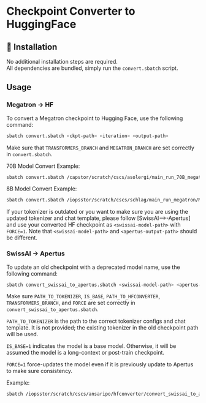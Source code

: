 # Checkpoint Converter to HuggingFace

## 🚀 Installation

No additional installation steps are required.  
All dependencies are bundled, simply run the `convert.sbatch` script.

## Usage

### Megatron -> HF

To convert a Megatron checkpoint to Hugging Face, use the following command:

```bash
sbatch convert.sbatch <ckpt-path> <iteration> <output-path>
```

Make sure that `TRANSFORMERS_BRANCH` and `MEGATRON_BRANCH` are set correctly in `convert.sbatch`.

70B Model Convert Example:

```bash
sbatch convert.sbatch /capstor/scratch/cscs/asolergi/main_run_70B_megatron/Megatron-LM/logs/Meg-Runs/main-runs-v1/apertus3-70b-512-nodes-1e-5lr/checkpoints-512-noOverlap/ 830000 /capstor/store/cscs/swissai/infra01/hf-checkpoints/Apertus70B-it830000
```

8B Model Convert Example:

```bash
sbatch convert.sbatch /iopsstor/scratch/cscs/schlag/main_run_megatron/Megatron-LM/logs/Meg-Runs/main-runs-v1/apertus3-8b-128-nodes/checkpoints/ 1678000 /capstor/store/cscs/swissai/infra01/hf-checkpoints/Apertus8B-it1678000
```

If your tokenizer is outdated or you want to make sure you are using the updated tokenizer and chat template, please follow [SwissAI-->-Apertus] and use your converted HF checkpoint as `<swissai-model-path>` with `FORCE=1`. Note that `<swissai-model-path>` and `<apertus-output-path>` should be different.

### SwissAI -> Apertus

To update an old checkpoint with a deprecated model name, use the following command:

```bash
sbatch convert_swissai_to_apertus.sbatch <swissai-model-path> <apertus-output-path>
```

Make sure `PATH_TO_TOKENIZER`, `IS_BASE`, `PATH_TO_HFCONVERTER`, `TRANSFORMERS_BRANCH`, and `FORCE` are set correctly in `convert_swissai_to_apertus.sbatch`.

`PATH_TO_TOKENIZER` is the path to the correct tokenizer configs and chat template. It is not provided; the existing tokenizer in the old checkpoint path will be used.

`IS_BASE=1` indicates the model is a base model. Otherwise, it will be assumed the model is a long-context or post-train checkpoint.

`FORCE=1` force-updates the model even if it is previously update to Apertus to make sure consistency.

Example: 

```bash
sbatch /iopsstor/scratch/cscs/ansaripo/hfconverter/convert_swissai_to_apertus.sbatch /capstor/store/cscs/swissai/infra01/pretrain-checkpoints/apertus/Apertus8B-tokens15T-longcontext64k/ /iopsstor/scratch/cscs/ansaripo/hf_checkpoints/test-swissai-apertus
```
